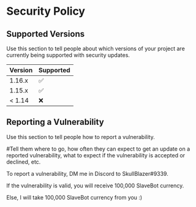 # Security Policy

## Supported Versions

Use this section to tell people about which versions of your project are
currently being supported with security updates.

| Version | Supported          |
| ------- | ------------------ |
| 1.16.x  | :white_check_mark: |
| 1.15.x  | :white_check_mark: |
| < 1.14  | :x:                |

## Reporting a Vulnerability

Use this section to tell people how to report a vulnerability.

#Tell them where to go, how often they can expect to get an update on a
reported vulnerability, what to expect if the vulnerability is accepted or
declined, etc.

To report a vulnerability, DM me in Discord to SkullBlazer#9339.

If the vulnerability is valid, you will receive 100,000 SlaveBot currency.

Else, I will take 100,000 SlaveBot currency from you :)
